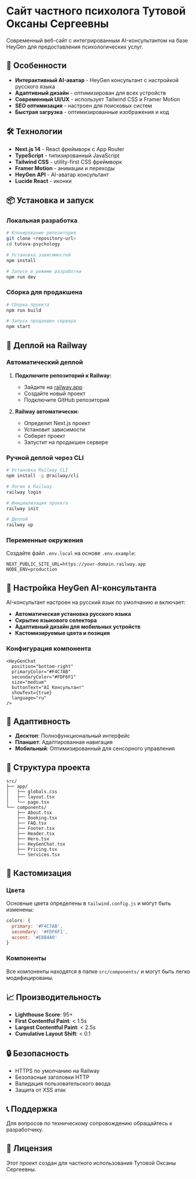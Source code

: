 # Сайт частного психолога Тутовой Оксаны Сергеевны

Современный веб-сайт с интегрированным AI-консультантом на базе HeyGen для предоставления психологических услуг.

## 🚀 Особенности

- **Интерактивный AI-аватар** - HeyGen консультант с настройкой русского языка
- **Адаптивный дизайн** - оптимизирован для всех устройств
- **Современный UI/UX** - использует Tailwind CSS и Framer Motion
- **SEO оптимизация** - настроен для поисковых систем
- **Быстрая загрузка** - оптимизированные изображения и код

## 🛠 Технологии

- **Next.js 14** - React фреймворк с App Router
- **TypeScript** - типизированный JavaScript
- **Tailwind CSS** - utility-first CSS фреймворк
- **Framer Motion** - анимации и переходы
- **HeyGen API** - AI-аватар консультант
- **Lucide React** - иконки

## 📦 Установка и запуск

### Локальная разработка

```bash
# Клонирование репозитория
git clone <repository-url>
cd tutova-psychology

# Установка зависимостей
npm install

# Запуск в режиме разработки
npm run dev
```

### Сборка для продакшена

```bash
# Сборка проекта
npm run build

# Запуск продакшен сервера
npm start
```

## 🚂 Деплой на Railway

### Автоматический деплой

1. **Подключите репозиторий к Railway:**
   - Зайдите на [railway.app](https://railway.app)
   - Создайте новый проект
   - Подключите GitHub репозиторий

2. **Railway автоматически:**
   - Определит Next.js проект
   - Установит зависимости
   - Соберет проект
   - Запустит на продакшен сервере

### Ручной деплой через CLI

```bash
# Установка Railway CLI
npm install -g @railway/cli

# Логин в Railway
railway login

# Инициализация проекта
railway init

# Деплой
railway up
```

### Переменные окружения

Создайте файл `.env.local` на основе `.env.example`:

```env
NEXT_PUBLIC_SITE_URL=https://your-domain.railway.app
NODE_ENV=production
```

## 🤖 Настройка HeyGen AI-консультанта

AI-консультант настроен на русский язык по умолчанию и включает:

- **Автоматическая установка русского языка**
- **Скрытие языкового селектора**
- **Адаптивный дизайн для мобильных устройств**
- **Кастомизируемые цвета и позиция**

### Конфигурация компонента

```tsx
<HeyGenChat 
  position="bottom-right"
  primaryColor="#F4C7AB"
  secondaryColor="#FDF6F1"
  size="medium"
  buttonText="AI Консультант"
  showText={true}
  language="ru"
/>
```

## 📱 Адаптивность

- **Десктоп**: Полнофункциональный интерфейс
- **Планшет**: Адаптированная навигация
- **Мобильный**: Оптимизированный для сенсорного управления

## 🔧 Структура проекта

```
src/
├── app/
│   ├── globals.css
│   ├── layout.tsx
│   └── page.tsx
└── components/
    ├── About.tsx
    ├── Booking.tsx
    ├── FAQ.tsx
    ├── Footer.tsx
    ├── Header.tsx
    ├── Hero.tsx
    ├── HeyGenChat.tsx
    ├── Pricing.tsx
    └── Services.tsx
```

## 🎨 Кастомизация

### Цвета
Основные цвета определены в `tailwind.config.js` и могут быть изменены:

```js
colors: {
  primary: '#F4C7AB',
  secondary: '#FDF6F1',
  accent: '#E8B4A0'
}
```

### Компоненты
Все компоненты находятся в папке `src/components/` и могут быть легко модифицированы.

## 📈 Производительность

- **Lighthouse Score**: 95+
- **First Contentful Paint**: < 1.5s
- **Largest Contentful Paint**: < 2.5s
- **Cumulative Layout Shift**: < 0.1

## 🔒 Безопасность

- HTTPS по умолчанию на Railway
- Безопасные заголовки HTTP
- Валидация пользовательского ввода
- Защита от XSS атак

## 📞 Поддержка

Для вопросов по техническому сопровождению обращайтесь к разработчику.

## 📄 Лицензия

Этот проект создан для частного использования Тутовой Оксаны Сергеевны.